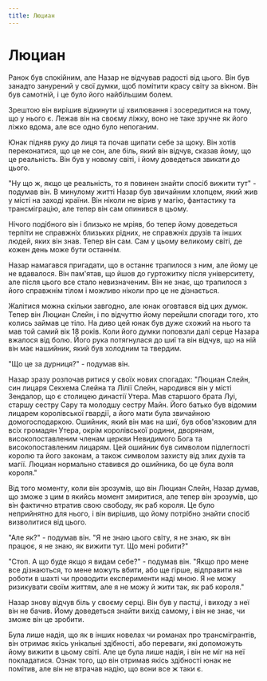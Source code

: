 ```yaml
---
title: Люциан
---
```


# Люциан

Ранок був спокійним, але Назар не відчував радості від цього. Він був занадто занурений у свої думки, щоб помітити красу світу за вікном. Він був самотній, і це було його найбільшим болем.

Зрештою він вирішив відкинути ці хвилювання і зосередитися на тому, що у нього є. Лежав він на своєму ліжку, воно не таке зручне як його ліжко вдома, але все одно було непоганим.  

Юнак підняв руку до лиця та почав щипати себе за щоку. Він хотів переконатися, що це не сон, але біль, який він відчув, сказав йому, що це реальність. Він був у новому світі, і йому доведеться звикати до цього.

"Ну що ж, якщо це реальність, то я повинен знайти спосіб вижити тут" - подумав він. В минулому житті Назар був звичайним хлопцем, який жив у місті на заході країни. Він ніколи не вірив у магію, фантастику та трансміграцію, але тепер він сам опинився в цьому.

Нічого подібного він і близько не мріяв, бо тепер йому доведеться терпіти не справжніх близьких рідних, не справжніх друзів та інших людей, яких він знав. Тепер він сам. Сам у цьому великому світі, де кожен день може бути останнім.

Назар намагався пригадати, що в останнє трапилося з ним, але йому це не вдавалося. Він пам'ятав, що йшов до гуртожитку після університету, але після цього все стало невизначеним. Він не знає, що трапилося з його справжнім тілом і можливо ніколи про це не дізнається.

Жалітися можна скільки завгодно, але юнак оговтався від цих думок. Тепер він Люциан Слейн, і по відчуттю йому перейшли спогади того, хто колись займав це тіло. На диво цей юнак був дуже схожий на нього та мав той самий вік 18 років. Коли його думки поповзли далі серце Назара вжалося від болю. Його рука потягнулася до шиї та він відчув, що на ній він має нашийник, який був холодним та твердим.

"Що це за дурниця?" - подумав він. 

Назар зразу розпочав ритися у своїх нових спогадах: "Люциан Слейн, син лицаря Секхема Слейна та Лілії Слейн, народився він у місті Зендалор, що є столицею династії Утера. Мав старшого брата Луі, старшу сестру Сару та молодшу сестру Майн. Його батько був відомим лицарем королівської гвардії, а його мати була звичайною домогосподаркою. Ошийник, який він має на шиї, був обов'язковим для всіх громадян Утера, окрім королівської родини, дворянам, високопоставленим членам церкви Невидимого Бога та високопоставленим лицарям. Цей ошийник був символом підлеглості королю та його законам, а також символом захисту від злих духів та магії. Люциан нормально ставився до ошийника, бо це була воля короля."

Від того моменту, коли він зрозумів, що він Люциан Слейн, Назар думав, що зможе з цим в якийсь момент змиритися, але тепер він зрозумів, що він фактично втратив свою свободу, як раб короля. Це було неприйнятно для нього, і він вирішив, що йому потрібно знайти спосіб визволитися від цього.

"Але як?" - подумав він. "Я не знаю цього світу, я не знаю, як він працює, я не знаю, як вижити тут. Що мені робити?"

"Стоп. А що буде якщо я видам себе?" - подумав він. "Якщо про мене все дізнаються, то мене можуть вбити, або ще гірше, відправити на роботи в шахті чи проводити експерименти наді мною. Я не можу ризикувати своїм життям, але я не можу й жити так, як раб короля."

Назар знову відчув біль у своєму серці. Він був у пастці, і виходу з неї він не бачив. Йому доведеться знайти вихід самому, і він не знає, чи зможе він це зробити.

Була лише надія, що як в інших новелах чи романах про трансмігрантів, він отримає якісь унікальні здібності, або переваги, які допоможуть йому вижити в цьому світі. Але це була лише надія, і він не міг на неї покладатися. Ознак того, що він отримав якісь здібності юнак не помітив, але він не втрачав надію, що вони все ж таки є.




